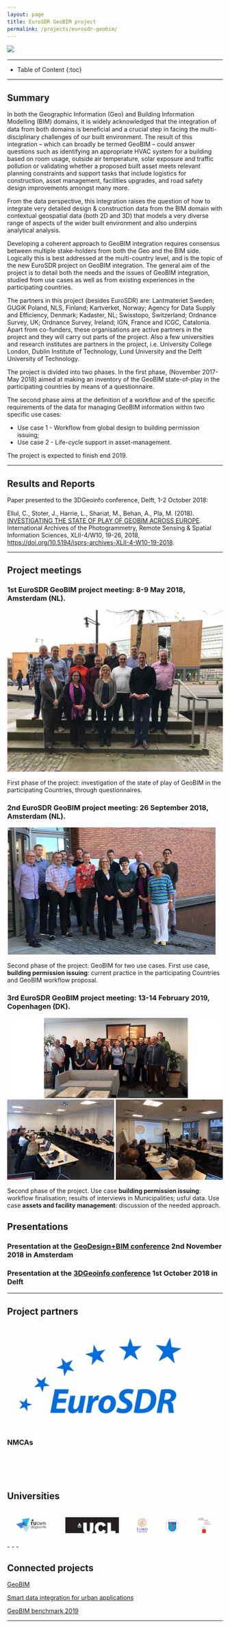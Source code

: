 ```yaml
---
layout: page
title: EuroSDR GeoBIM project
permalink: /projects/eurosdr-geobim/
---
```


<div class="row">
  <div class="col-sm-12 col-xs-12"><img class="img-responsive" src="{{ "/projects/eurosdrgeobim/imgs/eurosdrgeobim.jpg" }}"></div>
</div>

- - -

* Table of Content
{:toc}

- - -

## Summary

In both the Geographic Information (Geo) and Building Information Modelling (BIM) domains, it is widely acknowledged that the integration of data from both domains is beneﬁcial and a crucial step in facing the multi-disciplinary challenges of our built environment. The result of this integration – which can broadly be termed GeoBIM – could answer questions such as identifying an appropriate HVAC system for a building based on room usage, outside air temperature, solar exposure and traffic pollution or validating whether a proposed built asset meets relevant planning constraints and support tasks that include logistics for construction, asset management, facilities upgrades, and road safety design improvements amongst many more.

From the data perspective, this integration raises the question of how to integrate very detailed design & construction data from the BIM domain with contextual geospatial data (both 2D and 3D) that models a very diverse range of aspects of the wider built environment and also underpins analytical analysis.

Developing a coherent approach to GeoBIM integration requires consensus between multiple stake-holders from both the Geo and the BIM side. Logically this is best addressed at the multi-country level, and is the topic of the new EuroSDR project on GeoBIM integration. The general aim of the project is to detail both the needs and the issues of GeoBIM integration, studied from use cases as well as from existing experiences in the participating countries.

The partners in this project (besides EuroSDR) are: Lantmateriet Sweden; GUGiK Poland, NLS, Finland; Kartverket, Norway; Agency for Data Supply and Efficiency, Denmark; Kadaster, NL; Swisstopo, Switzerland; Ordnance Survey, UK; Ordnance Survey, Ireland; IGN, France and ICGC, Catalonia. Apart from co-funders, these organisations are active partners in the project and they will carry out parts of the project. Also a few universities and research institutes are partners in the project, i.e. University College London, Dublin Institute of Technology, Lund University and the Delft University of Technology.

The project is divided into two phases. In the first phase, (November 2017-May 2018) aimed at making an inventory of the GeoBIM state-of-play in the participating countries by means of a questionnaire.

<!--The results of the questionnaire have been published in a paper presented at the 3D GeoInfo conference in Delft (1&2 October 2018).
-->
The second phase aims at the definition of a workflow and of the specific requirements of the data for managing GeoBIM information within two specific use cases:
 - Use case 1 - Workflow from global design to building permission issuing;
 - Use case 2 - Life-cycle support in asset-management.

 The project is expected to finish end 2019.

 - - -

## Results and Reports

Paper presented to the 3DGeoinfo conference, Delft, 1-2 October 2018:

Ellul, C., Stoter, J., Harrie, L., Shariat, M., Behan, A., Pla, M. (2018). [INVESTIGATING THE STATE OF PLAY OF GEOBIM ACROSS EUROPE](https://www.int-arch-photogramm-remote-sens-spatial-inf-sci.net/XLII-4-W10/19/2018/). International Archives of the Photogrammetry, Remote Sensing & Spatial Information Sciences, XLII-4/W10, 19-26, 2018, https://doi.org/10.5194/isprs-archives-XLII-4-W10-19-2018.


 - - -

## Project meetings

### 1st EuroSDR GeoBIM project meeting: 8-9 May 2018, Amsterdam (NL).

<div class="row">
<div class="col-lg-6 col-md-6 col-sm-12 col-xs-12" style="display:table-cell;"><a title="8-9/5/2018 Amsterdam"><img src="/projects/eurosdrgeobim/imgs/Meeting1.png" alt="1st Meeting EuroSDR GeoBIM partners" ></a></div>
<p class="text-left">First phase of the project: investigation of the state of play of GeoBIM in the participating Countries, through questionnaires.</p>
</div>

### 2nd EuroSDR GeoBIM project meeting: 26 September 2018, Amsterdam (NL).
<div class="row">
<div class="col-lg-6 col-md-6 col-sm-12 col-xs-12" style="display:table-cell;"><a title="26/9/2018 Amsterdam"><img src="/projects/eurosdrgeobim/imgs/Meeting2.png" alt="2nd Meeting EuroSDR GeoBIM partners" ></a></div>
<p class="text-left">Second phase of the project: GeoBIM for two use cases. First use case, <strong>building permission issuing</strong>: current practice in the participating Countries and GeoBIM workflow proposal.</p>
</div>

### 3rd EuroSDR GeoBIM project meeting: 13-14 February 2019, Copenhagen (DK).
<div class="row">
<div class="col-lg-6 col-md-6 col-sm-12 col-xs-12" style="display:table-cell;"><a title="14-15/03/2019 Copenhagen"><img src="/projects/eurosdrgeobim/imgs/Meeting4.gif" alt="3rd Meeting EuroSDR GeoBIM partners" ></a></div>
<p class="text-left">Second phase of the project. Use case <strong>building permission issuing</strong>: workflow finalisation; results of interviews in Municipalities; usful data. Use case <strong>assets and facility management</strong>: discussion of the needed approach.</p>
</div>






<!-- ## Reports

  1. The final report of the first phase of the project is found [here](https://3d.bk.tudelft.nl/pdfs/xxx). -->


<!-- ## Open-source software -->


## Presentations

### Presentation at the [GeoDesign+BIM conference](https://geo-bim.org/europe/index.html) 2nd November 2018 in Amsterdam

<div class="row">
  <div class="col-lg-6 col-md-12 col-sm-12 col-xs-12">
  <script async class="speakerdeck-embed" data-id="86820537cb71450ba31713a341b0356c" data-ratio="1.77777777777778" src="//speakerdeck.com/assets/embed.js"></script>
  </div>
</div>

### Presentation at the [3DGeoinfo conference](https://geo-bim.org/europe/index.html) 1st October 2018 in Delft

<div class="row">
  <div class="col-lg-6 col-md-12 col-sm-12 col-xs-12">
  <script async class="speakerdeck-embed" data-id="47a7764eb98d4e9d91b81d5153d9a4b6" data-ratio="1.41436464088398" src="//speakerdeck.com/assets/embed.js"></script>
  </div>
</div>


<!--
<div class="row">
  <div class="col-xs-12 col-md-6">
    <iframe src="https://docs.google.com/presentation/d/e/2PACX-1vQIBHL1kPQuQXAcPC0KpTeLNJCeSpvk2GC0jVs5-9M9dvmQ3ZYSfKLohd9yZdmWmR_iwZYZWjpJNNfu/embed?start=false&loop=true&delayms=3000" frameborder="0" width="480" height="299" allowfullscreen="true" mozallowfullscreen="true" webkitallowfullscreen="true"></iframe>
  </div>
</div>

### Progress meeting on 2018-07-11 in Delft

<div class="row">
  <div class="col-xs-12 col-md-6">
    <iframe src="https://docs.google.com/presentation/d/e/2PACX-1vSoc6X22aCw8VRb2_hSW0z84RFdBZH2958mL_T893bfg9vcgHtM_D-68kOMso7_slRJDilujDgExZTa/embed?start=false&loop=true&delayms=3000" frameborder="0" width="480" height="299" allowfullscreen="true" mozallowfullscreen="true" webkitallowfullscreen="true"></iframe>
  </div>
</div>

-->
- - -

## Project partners

<div class="row">
  <div class="col-lg-2 col-md-2 col-sm-4 col-xs-6" style="display:table-cell; padding: 20px;"><a href="http://www.eurosdr.net" title="EuroSDR"><img src="/projects/eurosdrgeobim/imgs/eurosdr.jpg" alt="EuroSDR logo" style="max-height: 200px;"></a></div>
  </div>
  
### NMCAs
<div class="row">
  <div class="col-lg-2 col-md-2 col-sm-4 col-xs-6" style="display:table-cell; padding: 20px;"><a href="https://www.ordnancesurvey.co.uk" title="Ordnance Survey (UK)"><img src=" /projects/eurosdrgeobim/imgs/os-logo.jpg" alt="OS logo" style="max-height: 200px;"></a></div>

  <div class="col-lg-2 col-md-2 col-sm-4 col-xs-6" style="display:table-cell; padding: 20px;"><a href="https://www.swisstopo.admin.ch/en/home.html" title="Swisstopo (Switzerland)"><img src="/projects/eurosdrgeobim/imgs/swisstopo-logo.png" alt="Swisstopo logo" style="max-height: 200px;"></a></div>

  <div class="col-lg-2 col-md-2 col-sm-4 col-xs-6" style="display:table-cell; padding: 20px;"><a href="https://www.osi.ie" title="Ordnance Survey (Irland)"><img src="/projects/eurosdrgeobim/imgs/osi-logo.jpg" alt="OSi logo" style="max-height: 200px;"></a></div>

  <div class="col-lg-2 col-md-2 col-sm-4 col-xs-6" style="display:table-cell; padding: 20px;"><a href="http://www.kadaster.nl" title="Kadaster website"><img src="/projects/eurosdrgeobim/imgs/kadaster-logo.png" alt="Kadaster logo" style="max-height: 200px;"></a></div>

  <div class="col-lg-2 col-md-2 col-sm-4 col-xs-6" style="display:table-cell; padding: 20px;"><a href="http://www.icgc.cat" title="ICGC (Catalonia)"><img src="/projects/eurosdrgeobim/imgs/icgc-logo.png" alt="ICGC logo" style="max-height: 200px;"></a></div>

  <div class="col-lg-2 col-md-2 col-sm-4 col-xs-6" style="display:table-cell; padding: 20px;"><a href="http://www.gugik.gov.pl" title="GUGiK (Poland)"><img src="/projects/eurosdrgeobim/imgs/gugik-logo.png" alt="GUGiK logo" style="max-height: 200px;"></a></div>

  <div class="col-lg-2 col-md-2 col-sm-4 col-xs-6" style="display:table-cell; padding: 20px;"><a href="http://www.ign.fr" title="IGN (France)"><img src="/projects/eurosdrgeobim/imgs/ign-logo.jpg" alt="IGN logo" style="max-height: 200px;"></a></div>

  <div class="col-lg-2 col-md-2 col-sm-4 col-xs-6" style="display:table-cell; padding: 20px;"><a href="https://www.lantmateriet.se" title="Lantmateriet (Sweden)"><img src="/projects/eurosdrgeobim/imgs/landmateriet-logo.png" alt="Landmateriet logo" style="max-height: 200px;"></a></div>

  <div class="col-lg-2 col-md-2 col-sm-4 col-xs-6" style="display:table-cell; padding: 20px;"><a href="https://www.maanmittauslaitos.fi/en" title="NLS (Finland)"><img src="/projects/eurosdrgeobim/imgs/nls-logo.png" alt="NLS logo" style="max-height: 200px;"></a></div>

  <div class="col-lg-2 col-md-2 col-sm-4 col-xs-6" style="display:table-cell; padding: 20px;"><a href="http://www.gis.si/en/" title="GIS (Slovenia)"><img src="/projects/eurosdrgeobim/imgs/logoSMASlovenia.png" alt="GIS logo" style="max-height: 200px;"></a></div>
  
  <div class="col-lg-2 col-md-2 col-sm-4 col-xs-6" style="display:table-cell; padding: 20px;"><a href="http://www.gu.gov.si/en/" title="SMA (Slovenia)"><img src="/projects/eurosdrgeobim/imgs/logoGISSlovenia.png" alt="SMA logo" style="max-height: 200px;"></a></div>

  <div class="col-lg-2 col-md-2 col-sm-4 col-xs-6" style="display:table-cell; padding: 20px;"><a href="https://www.kartverket.no" title="Kartverket (Norway)"><img src="/projects/eurosdrgeobim/imgs/kartverket-logo.png" alt="Kartverket logo" style="max-height: 200px;"></a></div>

  <div class="col-lg-2 col-md-2 col-sm-4 col-xs-6" style="display:table-cell; padding: 20px;"><a href="https://eng.gst.dk/about-the-danish-geodata-agency/" title="Agency for Data Supply and Efficiency (Denmark)"><img src="/projects/eurosdrgeobim/imgs/denmark-logo.jpg" alt="Agency for Data Supply and Efficiency, Denmark logo" style="max-height: 200px;"></a></div>

</div>

## Universities

<div class="row">

  <div class="col-lg-2 col-md-2 col-sm-4 col-xs-6" style="display:table-cell; padding: 20px;"><a href="https://3d.bk.tudelft.nl/" title="Delft University of Technoology - 3D geoinformation group"><img src=" /projects/eurosdrgeobim/imgs/logo-tud3d.png" alt="TUDelft - 3D geoinfo logo" style="max-height: 200px;"></a></div>

  <div class="col-lg-2 col-md-2 col-sm-4 col-xs-6" style="display:table-cell; padding: 20px;"><a href="https://www.ucl.ac.uk" title="University College London"><img src=" /projects/eurosdrgeobim/imgs/UCL-logo.png" alt="UCL logo" style="max-height: 200px;"></a></div>

  <div class="col-lg-2 col-md-2 col-sm-4 col-xs-6" style="display:table-cell; padding: 20px;"><a href="https://www.lunduniversity.lu.se" title="Lund University"><img src="/projects/eurosdrgeobim/imgs/lund-logo.png" alt="Lund University logo" style="max-height: 200px;"></a></div>

  <div class="col-lg-2 col-md-2 col-sm-4 col-xs-6" style="display:table-cell; padding: 20px;"><a href="https://www.dit.ie/colleges/collegeofengineeringbuiltenvironment/" title="Dublin Institute of Technology"><img src="/projects/eurosdrgeobim/imgs/Dublin_IT-logo.png" alt="Dublin Institute of Technology logo" style="max-height: 200px;"></a></div>

  <div class="col-lg-2 col-md-2 col-sm-4 col-xs-6" style="display:table-cell; padding: 20px;"><a href="http://www.en.fgg.uni-lj.si/" title="UN FGG (Slovenia)"><img src="/projects/eurosdrgeobim/imgs/logoUniLjubljana.png" alt="UN FGG logo" style="max-height: 200px;"></a></div>
</div>
- - -

## Connected projects

[GeoBIM](https://3d.bk.tudelft.nl/projects/geobim/)

[Smart data integration for urban applications](https://3d.bk.tudelft.nl/projects/smartdi-ams/)

[GeoBIM benchmark 2019](https://3d.bk.tudelft.nl/projects/geobim-benchmark/)
- - -
<!--
## Team

<div class="row">
    {% include project_team.html project_name='esdr-geobim' %}
</div>
-->